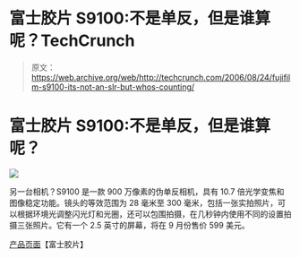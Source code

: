 # 富士胶片 S9100:不是单反，但是谁算呢？TechCrunch

> 原文：<https://web.archive.org/web/http://techcrunch.com/2006/08/24/fujifilm-s9100-its-not-an-slr-but-whos-counting/>

# 富士胶片 S9100:不是单反，但是谁算呢？

![](img/c43300bebb2bf002ecf954f9f8017d67.png)

另一台相机？S9100 是一款 900 万像素的伪单反相机，具有 10.7 倍光学变焦和图像稳定功能。镜头的等效范围为 28 毫米至 300 毫米，包括一张实拍照片，可以根据环境光调整闪光灯和光圈，还可以包围拍摄，在几秒钟内使用不同的设置拍摄三张照片。它有一个 2.5 英寸的屏幕，将在 9 月份售价 599 美元。

[产品页面](https://web.archive.org/web/20130627210636/http://www.fujifilmusa.com/JSP/fuji/epartners/PRNewsDetail.jsp?DBID=NEWS_857418)【富士胶片】